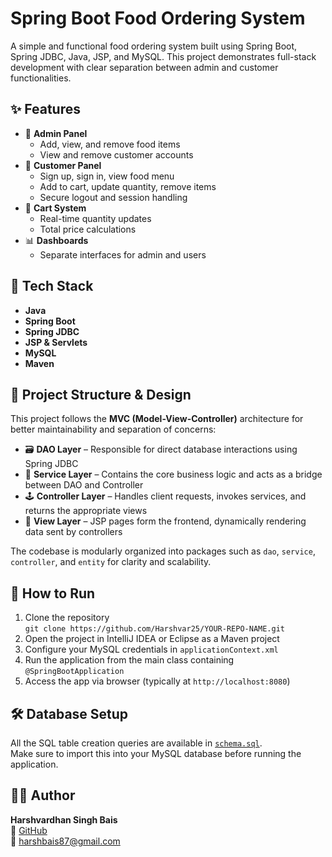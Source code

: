 # Spring Boot Food Ordering System

A simple and functional food ordering system built using Spring Boot, Spring JDBC, Java, JSP, and MySQL. This project demonstrates full-stack development with clear separation between admin and customer functionalities.

## ✨ Features
- 🔐 **Admin Panel**
  - Add, view, and remove food items
  - View and remove customer accounts
- 👤 **Customer Panel**
  - Sign up, sign in, view food menu
  - Add to cart, update quantity, remove items
  - Secure logout and session handling
- 🛒 **Cart System**
  - Real-time quantity updates
  - Total price calculations
- 📊 **Dashboards**
  - Separate interfaces for admin and users

## 🧰 Tech Stack
- **Java**
- **Spring Boot**
- **Spring JDBC**
- **JSP & Servlets**
- **MySQL**
- **Maven**

## 🧩 Project Structure & Design

This project follows the **MVC (Model-View-Controller)** architecture for better maintainability and separation of concerns:

- 🗃️ **DAO Layer** – Responsible for direct database interactions using Spring JDBC  
- 🧠 **Service Layer** – Contains the core business logic and acts as a bridge between DAO and Controller  
- 🕹️ **Controller Layer** – Handles client requests, invokes services, and returns the appropriate views  
- 🎨 **View Layer** – JSP pages form the frontend, dynamically rendering data sent by controllers

The codebase is modularly organized into packages such as `dao`, `service`, `controller`, and `entity` for clarity and scalability.

## 🚀 How to Run
1. Clone the repository  
   `git clone https://github.com/Harshvar25/YOUR-REPO-NAME.git`
2. Open the project in IntelliJ IDEA or Eclipse as a Maven project
3. Configure your MySQL credentials in `applicationContext.xml`
4. Run the application from the main class containing `@SpringBootApplication`
5. Access the app via browser (typically at `http://localhost:8080`)

## 🛠️ Database Setup

All the SQL table creation queries are available in [`schema.sql`](docs/schema.sql).  
Make sure to import this into your MySQL database before running the application.

## 👨‍💻 Author
**Harshvardhan Singh Bais**  
🔗 [GitHub](https://github.com/Harshvar25)  
📧 harshbais87@gmail.com
